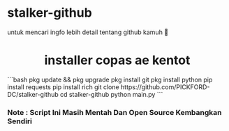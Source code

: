 # stalker-github
untuk mencari ingfo lebih detail tentang github kamuh 🥰
<h1 align='center'>installer copas ae kentot</h1>
```bash
pkg update && pkg upgrade
pkg install git
pkg install python
pip install requests
pip install rich
git clone https://github.com/PICKFORD-DC/stalker-github
cd stalker-github
python main.py
```
<h3>Note : Script Ini Masih Mentah Dan Open Source Kembangkan Sendiri </h3>
